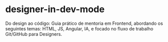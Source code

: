 # designer-in-dev-mode
Do design ao código: Guia prático de mentoria em Frontend, abordando os seguintes temas: HTML, JS, Angular, IA, e focado no fluxo de trabalho Git/GitHub para Designers.

